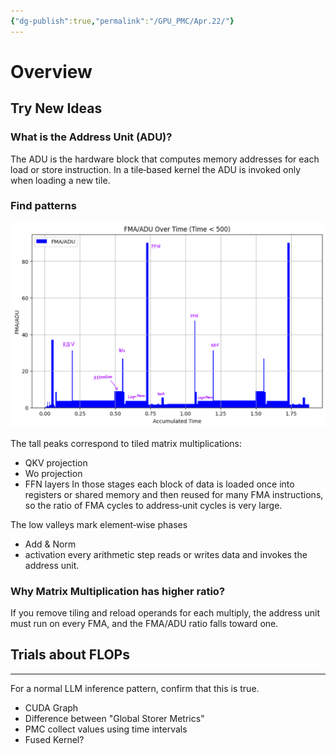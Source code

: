 ```yaml
---
{"dg-publish":true,"permalink":"/GPU_PMC/Apr.22/"}
---
```


# Overview
## Try New Ideas
### What is the Address Unit (ADU)?
The ADU is the hardware block that computes memory addresses for each load or store instruction.
In a tile‑based kernel the ADU is invoked only when loading a new tile.
### Find patterns
![](https://raw.githubusercontent.com/keke1022/picgo/main/pic/202504220351400.png)

The tall peaks correspond to tiled matrix multiplications:
- QKV projection
- Wo projection
- FFN layers
In those stages each block of data is loaded once into registers or shared memory and then reused for many FMA instructions, so the ratio of FMA cycles to address‑unit cycles is very large. 

The low valleys mark element‑wise phases
- Add & Norm
- activation
every arithmetic step reads or writes data and invokes the address unit. 

### Why Matrix Multiplication has higher ratio?
If you remove tiling and reload operands for each multiply, the address unit must run on every FMA, and the FMA/ADU ratio falls toward one.

## Trials about FLOPs

---

For a normal LLM inference pattern, confirm that this is true.

- CUDA Graph
- Difference between "Global Storer Metrics"
- PMC collect values using time intervals
- Fused Kernel? 
